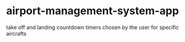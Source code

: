 # airport-management-system-app
take off and landing countdown timers chosen by the user for specific aircrafts
